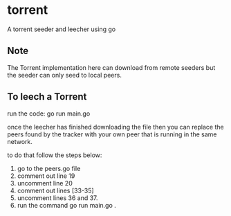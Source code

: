 # torrent
A torrent seeder and leecher using go

## Note
The Torrent implementation here can download from remote seeders but the seeder can only seed to local peers.

## To leech a Torrent
run the code: 
go run main.go <Insert Port> <Insert Torrent>

once the leecher has finished downloading the file then you can replace the peers found by the tracker with your own peer that is running in the same network.

to do that follow the steps below:
1. go to the peers.go file
2. comment out line 19
3. uncomment line 20
4. comment out lines [33-35]
5. uncomment lines 36 and 37.
6. run the command go run main.go <Insert Port> <Insert Torrent>.
